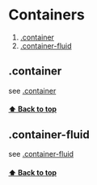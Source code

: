 [0.0]: #Containers
[1.0]: #.container
[2.0]: #.container-fluid


[1]: 11000.container.md
[2]: 12000.container-fluid.md

# Containers
1. [.container][1.0]
2. [.container-fluid][2.0]
   
## .container
see [.container][1]

#### [⬆ Back to top][0.0]

## .container-fluid
see [.container-fluid][2]

#### [⬆ Back to top][0.0]